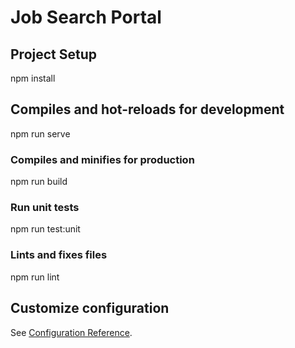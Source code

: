 # Job Search Portal

## Project Setup
npm install

## Compiles and hot-reloads for development
npm run serve

### Compiles and minifies for production
npm run build

### Run unit tests

npm run test:unit

### Lints and fixes files
npm run lint

## Customize configuration
See [Configuration Reference](https://cli.vuejs.org/config/).
